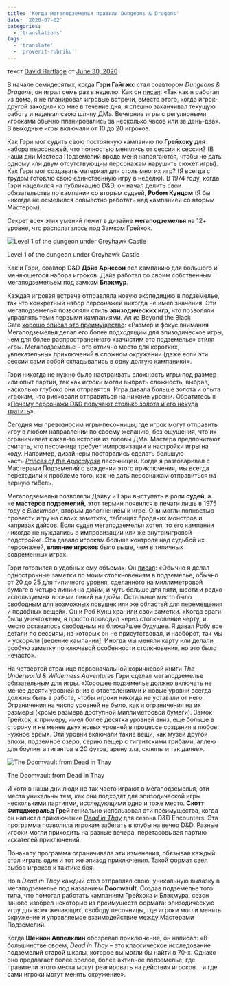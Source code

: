 ```yaml
---
title: 'Когда мегаподземелья правили Dungeons & Dragons'
date: '2020-07-02'
categories:
  - 'translations'
tags:
  - 'translate'
  - 'proverit-rubriku'
---
```


текст [David Hartlage](https://vk.com/away.php?to=https://dmdavid.com/tag/author/admin/) от [June 30, 2020](https://vk.com/away.php?to=https%3A%2F%2Fdmdavid.com%2Ftag%2Fwhen-megadungeons-ruled-dungeons-dragons-2%2F&cc_key=)

В начале семидесятых, когда **Гэри Гайгэкс** стал соавтором *Dungeons & Dragons*, он играл семь раз в неделю. Как он [писал](https://vk.com/away.php?to=http%3A%2F%2Fwww.enworld.org%2Fforum%2Fshowthread.php%3F22566-Q-amp-A-with-Gary-Gygax%2Fpage194%26p%3D1365001%23post1365001&cc_key=): «Так как я работал из дома, я не планировал игровые встречи, вместо этого, когда игрок-другой заходили ко мне в течение дня, я спешно заканчивал текущую работу и надевал свою шляпу ДМа. Вечерние игры с регулярными игроками обычно планировались за несколько часов или за день-два». В выходные игры включали от 10 до 20 игроков.

Как Гэри мог судить свою постоянную кампанию по **Грейхоку** для набора персонажей, что полностью менялись от сессии к сессии? (В наши дни Мастера Подземелий вроде меня напрягаются, чтобы не дать одному или двум отсутствующим персонажам нарушить сюжет игры). Как Гэри мог создавать материал для столь многих игр? (Я всегда с трудом готовлю свою единственную игру в неделю). В 1974 году, когда Гэри нацелился на публикацию D&D, он начал делить свои обязательства по кампании со вторым судьей, **Робом Кунцом** (Я бы никогда не осмелился совместно работать над кампанией со вторым Мастером).

Секрет всех этих умений лежит в дизайне **мегаподземелья** на 12+ уровне, что располагалось под Замком Грейхок.

![Level 1 of the dungeon under Greyhawk Castle](https://sun6-14.userapi.com/GtvWYaV1UAFK1_hcwVmM7LV2gXykqHntGHmSSQ/vXDyeqS1gKs.jpg)

Level 1 of the dungeon under Greyhawk Castle

Как и Гэри, соавтор D&D **Дэйв Арнесон** вел кампанию для большого и меняющегося набора игроков. Дэйв работал со своим собственным мегаподземельем под замком **Блэкмур**.

Каждая игровая встреча отправляла новую экспедицию в подземелье, так что конкретный набор персонажей никогда не имел значения. Эти мегаподземелья позволяли стиль **эпизодических игр**, что позволяли управлять теми первыми кампаниями. Ал из Beyond the Black Gate [хорошо описал это преимущество](https://vk.com/away.php?to=http%3A%2F%2Fbeyondtheblackgate.blogspot.com%2F2010%2F06%2Fepisodic-play-part-four-adventure.html&cc_key=): «Размер и фокус внимания Мегаподземелья делал его более подходящим для эпизодическое игры, чем для более распространенного «зачистим это подземелье» стиля игры. Мегаподземелье – это отлично место для коротких, увлекательных приключений в сложном окружении (даже если эти сессии сами собой складывались в одну долгую кампанию)».

Гэри никогда не нужно было настраивать сложность игры под размер или опыт партии, так как *игроки* могли выбрать сложность, выбрав, насколько глубоко они отправятся. Игра давала больше золота и опыта игрокам, что рисковали отправиться на нижние уровни. Обратитесь к «[Почему персонажи D&D получают столько золота и его некуда тратить](https://vk.com/away.php?to=http%3A%2F%2Fdmdavid.com%2Ftag%2Fwhy-dd-characters-get-tons-of-gold-and-nowhere-to-spend-it%2F&cc_key=)».

Сегодня мы превозносим игры-песочницы, где игрок могут отправить игру в любом направлении по своему желанию, без ощущения, что их ограничивает какая-то история из головы ДМа. Мастера предпочитают считать, что песочница требует импровизации и настройки игры на ходу. Например, дизайнеры постарались сделать большую часть *[Princes of the Apocalypse](https://vk.com/away.php?to=https%3A%2F%2Fdnd.wizards.com%2Fproducts%2Ftabletop-games%2Frpg-products%2Fprinces-apocalypse&cc_key=)* песочницей. Когда я разговаривал с Мастерами Подземелий о вождении этого приключения, мы всегда переходили к проблеме того, как не дать персонажам отправиться на верную гибель.

Мегаподземелья позволяли Дэйву и Гэри выступать в роли **судей**, а не **мастеров подземелий**, этот термин появился в печати лишь в 1975 году с *Blackmoor*, вторым дополнением к игре. Они могли полностью провести игру на своих заметках, таблицах бродячих монстров и капризах дайсов. Если судья мегаподземелья хотел, то его кампании никогда не нуждались в импровизации или же внутриигровой подстройке. Эта давало игрокам больше контроля над судьбой их персонажей, **влияние игроков** было выше, чем в типичных современных играх.

Гэри готовился в удобных ему объемах. Он [писал](https://vk.com/away.php?to=http%3A%2F%2Fwww.enworld.org%2Fforum%2Fshowthread.php%3F22566-Q-amp-A-with-Gary-Gygax%2Fpage466%23ixzz3qFHVZEHP&cc_key=): «Обычно я делал однострочные заметки по моим столкновениям в подземелье, обычно от 20 до 25 для типичного уровня, сделанного на миллиметровой бумаге в четыре линии на дюйм, и чуть больше для пяти, шести и редко используемых восьми линий на дюйм. Остальное место было свободным для возможных ловушек или же областей для перемещения и подобных вещей». Он и Роб Кунц хранили свои заметки. «Когда враги были уничтожены, я просто проводил через столкновение черту, и место оставалось свободным на ближайшее будущее. Я давал Робу все детали по сессиям, на которых он не присутствовал, и наоборот, так мы и ускоряли \[ведение кампании\]. Иногда мы меняли карту или делали особую заметку по ключевой особенности столкновения, но это было нечасто».

На четвертой странице первоначальной коричневой книги *The Underworld & Wilderness Adventures* Гэри сделал мегаподземелье обязательным для игры. «Хорошее подземелье должно включать не менее десяти уровней вниз с ответвлениями и новые уровни всегда должны быть в работе, чтобы игроки никогда не уставали от него. Ограничения на число уровней не было, как и ограничения на их размеры (кроме размера доступной миллиметровой бумаги). Замок Грейхок, к примеру, имел более десятка уровней вниз, еще больше в сторону и не менее двух новых уровней в процессе создания в любое нужное время. Эти уровни включали такие вещи, как музей другой эпохи, подземное озеро, серию пещер с гигантскими грибами, аллею для боулинга гигантов в 20 футов, арену зла, склепы и так далее».

![The Doomvault from Dead in Thay](https://sun6-16.userapi.com/XGRcdEcUyaiiFp66V_Gu5Cwd5u0BYxdzUQMbXQ/q5JD6jZqlqE.jpg)

The Doomvault from Dead in Thay

И хотя в наши дни люди не так часто играют в мегаподземелья, эти места уникальны тем, как они подходят для эпизодической игры несколькими партиями, исследующими одно и тоже место. **Скотт Фитцджеральд Грей** гениально использовал эти преимущества, когда он написал приключение *[Dead in Thay](https://vk.com/away.php?to=https%3A%2F%2Fwww.amazon.com%2Fgp%2Fproduct%2F0786966092%2Fref%3Das_li_qf_asin_il_tl%3Fie%3DUTF8%26tag%3Ddmdavid-20%26creative%3D9325%26linkCode%3Das2%26creativeASIN%3D0786966092%26linkId%3D07fda79bcef2883c9dd69694a5cb0563&cc_key=)* для сезона D&D Encounters. Эта программа позволяла игрокам забегать в клубы на вечер D&D. Разные игроки могли приходить на разные вечера, перетасовывая партию искателей приключений.

Поначалу программа ограничивала эти изменения, обязывая каждый стол играть один и тот же эпизод приключения. Такой формат свел выбор игроков к тактике боя.

Но в *Dead in Thay* каждый стол отправлял свою, уникальную вылазку в мегаподземелье под названием **Doomvault**. Создав подземелье того типа, что помогал работать кампаниям Грейхока и Блэкмура, сезон заново изобрел некоторые из преимуществ формата: эпизодическую игру для всех желающих, свободу песочницы, где игроки могли менять окружение и управляемое взаимодействие между Мастерами Подземелий.

Когда **Шеннон Аппелклин** обозревал приключение, он написал: «В большинстве своем, *Dead in Thay* – это классическое исследование подземелий старой школы, которое вы могли бы найти в 70-х. Однако оно предлагает более зрелое, более активное подземелье, где правители этого места могут реагировать на действия игроков… и где сами игроки могут менять окружение».
